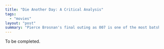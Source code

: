 ```yaml
---
title: "Die Another Day: A Critical Analysis"
tags:
  - "movies"
layout: "post"
summary: "Pierce Brosnan's final outing as 007 is one of the most batshit pieces of cinema ever made."
---
```


To be completed.
